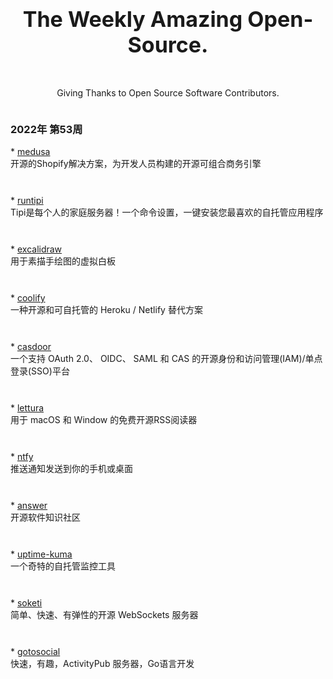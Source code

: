 <div align="center" style="display:flex;flex-direction:column;"><h3 style="font-size:34px;">The Weekly Amazing Open-Source.</h3><p>Giving Thanks to Open Source Software Contributors.</p></div>
            
         
 ### 2022年 第53周</h3>* [medusa](https://github.com/medusajs/medusa) <br/>开源的Shopify解决方案，为开发人员构建的开源可组合商务引擎 <br/> <p><a style="margin-right:4px;" href="#"><img height='13px' src="https://img.shields.io/github/license/medusajs/medusa?display_timestamp=committer"></a><a style="margin-right:4px;" href="#"><img  height='13px'  src="https://img.shields.io/github/stars/medusajs/medusa?style=flat"></a><a  style="margin-right:4px;" href="#"><img  height='13px'  src="https://img.shields.io/github/last-commit/medusajs/medusa?display_timestamp=committer"></a></p>* [runtipi](https://github.com/meienberger/runtipi) <br/>Tipi是每个人的家庭服务器！一个命令设置，一键安装您最喜欢的自托管应用程序 <br/> <p><a style="margin-right:4px;" href="#"><img height='13px' src="https://img.shields.io/github/license/meienberger/runtipi?display_timestamp=committer"></a><a style="margin-right:4px;" href="#"><img  height='13px'  src="https://img.shields.io/github/stars/meienberger/runtipi?style=flat"></a><a  style="margin-right:4px;" href="#"><img  height='13px'  src="https://img.shields.io/github/last-commit/meienberger/runtipi?display_timestamp=committer"></a></p>* [excalidraw](https://github.com/excalidraw/excalidraw) <br/>用于素描手绘图的虚拟白板 <br/> <p><a style="margin-right:4px;" href="#"><img height='13px' src="https://img.shields.io/github/license/excalidraw/excalidraw?display_timestamp=committer"></a><a style="margin-right:4px;" href="#"><img  height='13px'  src="https://img.shields.io/github/stars/excalidraw/excalidraw?style=flat"></a><a  style="margin-right:4px;" href="#"><img  height='13px'  src="https://img.shields.io/github/last-commit/excalidraw/excalidraw?display_timestamp=committer"></a></p>* [coolify](https://github.com/coollabsio/coolify) <br/>一种开源和可自托管的 Heroku / Netlify 替代方案 <br/> <p><a style="margin-right:4px;" href="#"><img height='13px' src="https://img.shields.io/github/license/coollabsio/coolify?display_timestamp=committer"></a><a style="margin-right:4px;" href="#"><img  height='13px'  src="https://img.shields.io/github/stars/coollabsio/coolify?style=flat"></a><a  style="margin-right:4px;" href="#"><img  height='13px'  src="https://img.shields.io/github/last-commit/coollabsio/coolify?display_timestamp=committer"></a></p>* [casdoor](https://github.com/casdoor/casdoor) <br/>一个支持 OAuth 2.0、 OIDC、 SAML 和 CAS 的开源身份和访问管理(IAM)/单点登录(SSO)平台 <br/> <p><a style="margin-right:4px;" href="#"><img height='13px' src="https://img.shields.io/github/license/casdoor/casdoor?display_timestamp=committer"></a><a style="margin-right:4px;" href="#"><img  height='13px'  src="https://img.shields.io/github/stars/casdoor/casdoor?style=flat"></a><a  style="margin-right:4px;" href="#"><img  height='13px'  src="https://img.shields.io/github/last-commit/casdoor/casdoor?display_timestamp=committer"></a></p>* [lettura](https://github.com/zhanglun/lettura) <br/>用于 macOS 和 Window 的免费开源RSS阅读器 <br/> <p><a style="margin-right:4px;" href="#"><img height='13px' src="https://img.shields.io/github/license/zhanglun/lettura?display_timestamp=committer"></a><a style="margin-right:4px;" href="#"><img  height='13px'  src="https://img.shields.io/github/stars/zhanglun/lettura?style=flat"></a><a  style="margin-right:4px;" href="#"><img  height='13px'  src="https://img.shields.io/github/last-commit/zhanglun/lettura?display_timestamp=committer"></a></p>* [ntfy](https://github.com/binwiederhier/ntfy) <br/>推送通知发送到你的手机或桌面 <br/> <p><a style="margin-right:4px;" href="#"><img height='13px' src="https://img.shields.io/github/license/binwiederhier/ntfy?display_timestamp=committer"></a><a style="margin-right:4px;" href="#"><img  height='13px'  src="https://img.shields.io/github/stars/binwiederhier/ntfy?style=flat"></a><a  style="margin-right:4px;" href="#"><img  height='13px'  src="https://img.shields.io/github/last-commit/binwiederhier/ntfy?display_timestamp=committer"></a></p>* [answer](https://github.com/answerdev/answer) <br/>开源软件知识社区 <br/> <p><a style="margin-right:4px;" href="#"><img height='13px' src="https://img.shields.io/github/license/answerdev/answer?display_timestamp=committer"></a><a style="margin-right:4px;" href="#"><img  height='13px'  src="https://img.shields.io/github/stars/answerdev/answer?style=flat"></a><a  style="margin-right:4px;" href="#"><img  height='13px'  src="https://img.shields.io/github/last-commit/answerdev/answer?display_timestamp=committer"></a></p>* [uptime-kuma](https://github.com/louislam/uptime-kuma) <br/>一个奇特的自托管监控工具 <br/> <p><a style="margin-right:4px;" href="#"><img height='13px' src="https://img.shields.io/github/license/louislam/uptime-kuma?display_timestamp=committer"></a><a style="margin-right:4px;" href="#"><img  height='13px'  src="https://img.shields.io/github/stars/louislam/uptime-kuma?style=flat"></a><a  style="margin-right:4px;" href="#"><img  height='13px'  src="https://img.shields.io/github/last-commit/louislam/uptime-kuma?display_timestamp=committer"></a></p>* [soketi](https://github.com/soketi/soketi) <br/>简单、快速、有弹性的开源 WebSockets 服务器 <br/> <p><a style="margin-right:4px;" href="#"><img height='13px' src="https://img.shields.io/github/license/soketi/soketi?display_timestamp=committer"></a><a style="margin-right:4px;" href="#"><img  height='13px'  src="https://img.shields.io/github/stars/soketi/soketi?style=flat"></a><a  style="margin-right:4px;" href="#"><img  height='13px'  src="https://img.shields.io/github/last-commit/soketi/soketi?display_timestamp=committer"></a></p>* [gotosocial](https://github.com/superseriousbusiness/gotosocial) <br/>快速，有趣，ActivityPub 服务器，Go语言开发 <br/> <p><a style="margin-right:4px;" href="#"><img height='13px' src="https://img.shields.io/github/license/superseriousbusiness/gotosocial?display_timestamp=committer"></a><a style="margin-right:4px;" href="#"><img  height='13px'  src="https://img.shields.io/github/stars/superseriousbusiness/gotosocial?style=flat"></a><a  style="margin-right:4px;" href="#"><img  height='13px'  src="https://img.shields.io/github/last-commit/superseriousbusiness/gotosocial?display_timestamp=committer"></a></p>